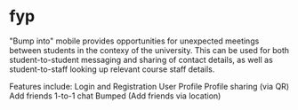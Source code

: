 # fyp

"Bump into" mobile provides opportunities for unexpected meetings between students in the contexy of the university. This can be used for both student-to-student messaging and sharing of contact details, as well as student-to-staff looking up relevant course staff details.

Features include:
Login and Registration
User Profile
Profile sharing (via QR)
Add friends
1-to-1 chat
Bumped (Add friends via location)


